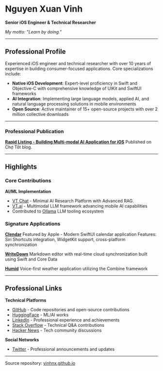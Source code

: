 # Nguyen Xuan Vinh

**Senior iOS Engineer & Technical Researcher**

*My motto: "Learn by doing."*

---

## Professional Profile

Experienced iOS engineer and technical researcher with over 10 years of expertise in building consumer-focused applications. Core specializations include:

- **Native iOS Development**: Expert-level proficiency in Swift and Objective-C with comprehensive knowledge of UIKit and SwiftUI frameworks
- **AI Integration**: Implementing large language models, applied AI, and natural language processing solutions in mobile environments
- **Open Source**: Active maintainer of 15+ open-source projects with over 2 million collective downloads

---

### Professional Publication

**[Rapid Listing - Building Multi-modal AI Application for iOS](https://blog.chotot.com/rapid-listing-building-multi-modal-ai-application/)** Published on Chợ Tốt blog.

---

## Highlights

### Core Contributions

**AI/ML Implementation**
- [VT Chat](https://github.com/vinhnx/vtchat) - Minimal AI Research Platform with Advanced RAG.
- [VT.ai](https://github.com/vinhnx/VT.ai) - Multimodal LLM framework advancing mobile AI capabilities
- Contributed to [Ollama](https://github.com/ollama/ollama) LLM tooling ecosystem

### Signature Applications

**[Clendar](https://apps.apple.com/us/app/clendar-a-calendar-app/id1548102041)**
Featured by Apple - Modern SwiftUI calendar application
Features: Siri Shortcuts integration, WidgetKit support, cross-platform synchronization

**[WriteDown](http://vinhnx.github.io/writedown-site/)**
Markdown editor with real-time cloud synchronization built using Swift and Core Data

**[Humid](http://vinhnx.github.io/humid-site/)**
Voice-first weather application utilizing the Combine framework

---

## Professional Links

**Technical Platforms**
- [GitHub](https://github.com/vinhnx) - Code repositories and open-source contributions
- [HuggingFace](https://huggingface.co/vinhnx90) - ML/AI works
- [LinkedIn](https://www.linkedin.com/in/vinhnx) - Professional experience and achievements
- [Stack Overflow](https://stackoverflow.com/users/1477298/vinh-nguyen) - Technical Q&A contributions
- [Hacker News](https://news.ycombinator.com/user?id=vinhnx) - Tech community discussions

**Social Networks**
- [Twitter](https://twitter.com/vinhnx) - Professional announcements and updates

---

Source repository: [vinhnx.github.io](https://github.com/vinhnx/vinhnx.github.io)
